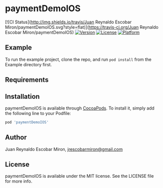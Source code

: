 # paymentDemoIOS

[![CI Status](http://img.shields.io/travis/Juan Reynaldo Escobar Miron/paymentDemoIOS.svg?style=flat)](https://travis-ci.org/Juan Reynaldo Escobar Miron/paymentDemoIOS)
[![Version](https://img.shields.io/cocoapods/v/paymentDemoIOS.svg?style=flat)](http://cocoapods.org/pods/paymentDemoIOS)
[![License](https://img.shields.io/cocoapods/l/paymentDemoIOS.svg?style=flat)](http://cocoapods.org/pods/paymentDemoIOS)
[![Platform](https://img.shields.io/cocoapods/p/paymentDemoIOS.svg?style=flat)](http://cocoapods.org/pods/paymentDemoIOS)

## Example

To run the example project, clone the repo, and run `pod install` from the Example directory first.

## Requirements

## Installation

paymentDemoIOS is available through [CocoaPods](http://cocoapods.org). To install
it, simply add the following line to your Podfile:

```ruby
pod 'paymentDemoIOS'
```

## Author

Juan Reynaldo Escobar Miron, jrescobarmiron@gmail.com

## License

paymentDemoIOS is available under the MIT license. See the LICENSE file for more info.
